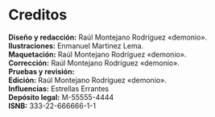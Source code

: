 
Creditos
========

**Diseño y redacción:** Raúl Montejano Rodríguez «demonio».  
**Ilustraciones:** Enmanuel Martinez Lema.  
**Maquetación:** Raúl Montejano Rodríguez «demonio».  
**Corrección:** Raúl Montejano Rodríguez «demonio».  
**Pruebas y revisión:**   
**Edición:** Raúl Montejano Rodríguez «demonio».  
**Influencias:** Estrellas Errantes  
**Depósito legal:** M-55555-4444  
**ISNB:** 333-22-666666-1-1

<span data-content="center-xy"></span>